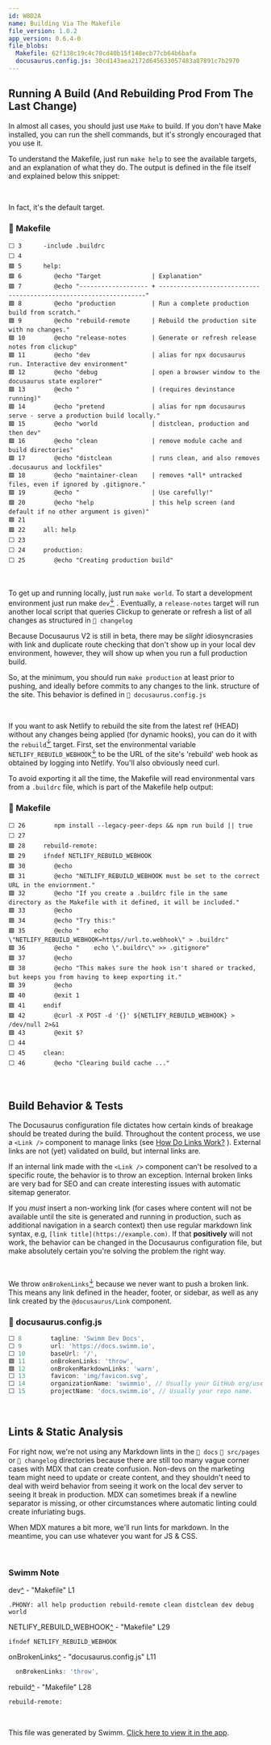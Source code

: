 ```yaml
---
id: W8D2A
name: Building Via The Makefile
file_version: 1.0.2
app_version: 0.6.4-0
file_blobs:
  Makefile: 62f138c19c4c70cd40b15f148ecb77cb64b6bafa
  docusaurus.config.js: 30cd143aea2172d645633057483a87891c7b2970
---
```


Running A Build (And Rebuilding Prod From The Last Change)
----------------------------------------------------------

In almost all cases, you should just use `Make` to build. If you don't have Make installed, you can run the shell commands, but it's strongly encouraged that you use it.

To understand the Makefile, just run `make help` to see the available targets, and an explanation of what they do. The output is defined in the file itself and explained below this snippet:

<br/>

In fact, it's the default target.
<!-- NOTE-swimm-snippet: the lines below link your snippet to Swimm -->
### 📄 Makefile
```
⬜ 3      -include .buildrc
⬜ 4      
🟩 5      help:
🟩 6      	@echo "Target              | Explanation"
🟩 7      	@echo "------------------- + ------------------------------------------------------------------"
🟩 8      	@echo "production          | Run a complete production build from scratch."
🟩 9      	@echo "rebuild-remote      | Rebuild the production site with no changes."
🟩 10     	@echo "release-notes       | Generate or refresh release notes from clickup"
🟩 11     	@echo "dev                 | alias for npx docusaurus run. Interactive dev environment"
🟩 12     	@echo "debug               | open a browser window to the docusaurus state explorer" 
🟩 13     	@echo "                    | (requires devinstance running)"
🟩 14     	@echo "pretend             | alias for npm docusaurus serve - serve a production build locally."
🟩 15     	@echo "world               | distclean, production and then dev"
🟩 16     	@echo "clean               | remove module cache and build directories"
🟩 17     	@echo "distclean           | runs clean, and also removes .docusaurus and lockfiles"
🟩 18     	@echo "maintainer-clean    | removes *all* untracked files, even if ignored by .gitignore."
🟩 19     	@echo "                    | Use carefully!"
🟩 20     	@echo "help                | this help screen (and default if no other argument is given)"
🟩 21     
🟩 22     all: help
⬜ 23     
⬜ 24     production:
⬜ 25     	@echo "Creating production build"
```

<br/>

To get up and running locally, just run `make world`. To start a development environment just run make `dev`[<sup id="Z1fu52N">↓</sup>](#f-Z1fu52N) . Eventually, a `release-notes` target will run another local script that queries Clickup to generate or refresh a list of all changes as structured in `📄 changelog`

Because Docusaurus V2 is still in beta, there may be _slight_ idiosyncrasies with link and duplicate route checking that don't show up in your local dev environment, however, they will show up when you run a full production build.

So, at the minimum, you should run `make production` at least prior to pushing, and ideally before commits to any changes to the link. structure of the site. This behavior is defined in `📄 docusaurus.config.js`

<br/>

If you want to ask Netlify to rebuild the site from the latest ref (HEAD) without any changes being applied (for dynamic hooks), you can do it with the `rebuild`[<sup id="ZgJ4b1">↓</sup>](#f-ZgJ4b1) target. First, set the environmental variable `NETLIFY_REBUILD_WEBHOOK`[<sup id="Z23vEV9">↓</sup>](#f-Z23vEV9) to be the URL of the site's 'rebuild' web hook as obtained by logging into Netlify. You'll also obviously need curl.

To avoid exporting it all the time, the Makefile will read environmental vars from a `.buildrc` file, which is part of the Makefile help output:
<!-- NOTE-swimm-snippet: the lines below link your snippet to Swimm -->
### 📄 Makefile
```
⬜ 26     	npm install --legacy-peer-deps && npm run build || true
⬜ 27     
🟩 28     rebuild-remote:
🟩 29     ifndef NETLIFY_REBUILD_WEBHOOK
🟩 30     	@echo
🟩 31     	@echo "NETLIFY_REBUILD_WEBHOOK must be set to the correct URL in the enviornment."
🟩 32     	@echo "If you create a .buildrc file in the same directory as the Makefile with it defined, it will be included."
🟩 33     	@echo
🟩 34     	@echo "Try this:"
🟩 35     	@echo "    echo \"NETLIFY_REBUILD_WEBHOOK=https//url.to.webhook\" > .buildrc"
🟩 36     	@echo "    echo \".buildrc\" >> .gitignore"
🟩 37     	@echo 
🟩 38     	@echo "This makes sure the hook isn't shared or tracked, but keeps you from having to keep exporting it."
🟩 39     	@echo
🟩 40     	@exit 1
🟩 41     endif
🟩 42     	@curl -X POST -d '{}' ${NETLIFY_REBUILD_WEBHOOK} > /dev/null 2>&1
🟩 43     	@exit $?
⬜ 44     
⬜ 45     clean:
⬜ 46     	@echo "Clearing build cache ..."
```

<br/>

Build Behavior & Tests
----------------------

The Docusaurus configuration file dictates how certain kinds of breakage should be treated during the build. Throughout the content process, we use a `<Link />` component to manage links (see [How Do Links Work?](how-do-links-work.ANv7K.sw.md) ). External links are not (yet) validated on build, but internal links are.

If an internal link made with the `<Link />` component can't be resolved to a specific route, the behavior is to throw an exception. Internal broken links are very bad for SEO and can create interesting issues with automatic sitemap generator.

If you _must_ insert a non-working link (for cases where content will not be available until the site is generated and running in production, such as additional navigation in a search context) then use regular markdown link syntax, e.g, `[link title](https://example.com)`. If that **positively** will not work, the behavior can be changed in the Docusaurus configuration file, but make absolutely certain you're solving the problem the right way.

<br/>

We throw `onBrokenLinks`[<sup id="Zl2UoL">↓</sup>](#f-Zl2UoL) because we never want to push a broken link. This means any link defined in the header, footer, or sidebar, as well as any link created by the `@docusaurus/Link` component.
<!-- NOTE-swimm-snippet: the lines below link your snippet to Swimm -->
### 📄 docusaurus.config.js
```javascript
⬜ 8        tagline: 'Swimm Dev Docs',
⬜ 9        url: 'https://docs.swimm.io',
⬜ 10       baseUrl: '/',
🟩 11       onBrokenLinks: 'throw',
🟩 12       onBrokenMarkdownLinks: 'warn',
⬜ 13       favicon: 'img/favicon.svg',
⬜ 14       organizationName: 'swimmio', // Usually your GitHub org/user name.
⬜ 15       projectName: 'docs.swimm.io', // Usually your repo name.
```

<br/>

Lints & Static Analysis
-----------------------

For right now, we're not using any Markdown lints in the `📄 docs` `📄 src/pages` or `📄 changelog` directories because there are still too many vague corner cases with MDX that can create confusion. Non-devs on the marketing team might need to update or create content, and they shouldn't need to deal with weird behavior from seeing it work on the local dev server to seeing it break in production. MDX can sometimes break if a newline separator is missing, or other circumstances where automatic linting could create infuriating bugs.

When MDX matures a bit more, we'll run lints for markdown. In the meantime, you can use whatever you want for JS & CSS.

<br/>

<!-- THIS IS AN AUTOGENERATED SECTION. DO NOT EDIT THIS SECTION DIRECTLY -->
### Swimm Note

<span id="f-Z1fu52N">dev</span>[^](#Z1fu52N) - "Makefile" L1
```
.PHONY: all help production rebuild-remote clean distclean dev debug world
```

<span id="f-Z23vEV9">NETLIFY_REBUILD_WEBHOOK</span>[^](#Z23vEV9) - "Makefile" L29
```
ifndef NETLIFY_REBUILD_WEBHOOK
```

<span id="f-Zl2UoL">onBrokenLinks</span>[^](#Zl2UoL) - "docusaurus.config.js" L11
```javascript
  onBrokenLinks: 'throw',
```

<span id="f-ZgJ4b1">rebuild</span>[^](#ZgJ4b1) - "Makefile" L28
```
rebuild-remote:
```

<br/>

This file was generated by Swimm. [Click here to view it in the app](https://app.swimm.io/repos/Z2l0aHViJTNBJTNBZG9jcy5zd2ltbS5pbyUzQSUzQXN3aW1taW8=/docs/W8D2A).